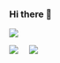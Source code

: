 ### Hi there 👋

![](http://github-profile-summary-cards.vercel.app/api/cards/profile-details?username=groovy-phazuma&theme=calm)

![](http://github-profile-summary-cards.vercel.app/api/cards/most-commit-language?username=groovy-phazuma&theme=calm)　&thinsp; ![](http://github-profile-summary-cards.vercel.app/api/cards/stats?username=groovy-phazuma&theme=calm)

<!--
**groovy-phazuma/groovy-phazuma** is a ✨ _special_ ✨ repository because its `README.md` (this file) appears on your GitHub profile.

Here are some ideas to get you started:

- 🔭 I’m currently working on ...
- 🌱 I’m currently learning ...
- 👯 I’m looking to collaborate on ...
- 🤔 I’m looking for help with ...
- 💬 Ask me about ...
- 📫 How to reach me: ...
- 😄 Pronouns: ...
- ⚡ Fun fact: ...
-->

